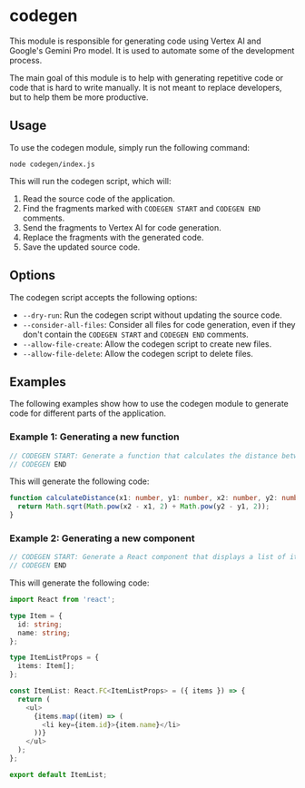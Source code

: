 # codegen

This module is responsible for generating code using Vertex AI and Google's Gemini Pro model.
It is used to automate some of the development process.

The main goal of this module is to help with generating repetitive code or code that is hard to write manually.
It is not meant to replace developers, but to help them be more productive.

## Usage

To use the codegen module, simply run the following command:

```
node codegen/index.js
```

This will run the codegen script, which will:

1. Read the source code of the application.
2. Find the fragments marked with `CODEGEN START` and `CODEGEN END` comments.
3. Send the fragments to Vertex AI for code generation.
4. Replace the fragments with the generated code.
5. Save the updated source code.

## Options

The codegen script accepts the following options:

* `--dry-run`: Run the codegen script without updating the source code.
* `--consider-all-files`: Consider all files for code generation, even if they don't contain the `CODEGEN START` and `CODEGEN END` comments.
* `--allow-file-create`: Allow the codegen script to create new files.
* `--allow-file-delete`: Allow the codegen script to delete files.

## Examples

The following examples show how to use the codegen module to generate code for different parts of the application.

### Example 1: Generating a new function

```typescript
// CODEGEN START: Generate a function that calculates the distance between two points
// CODEGEN END
```

This will generate the following code:

```typescript
function calculateDistance(x1: number, y1: number, x2: number, y2: number): number {
  return Math.sqrt(Math.pow(x2 - x1, 2) + Math.pow(y2 - y1, 2));
}
```

### Example 2: Generating a new component

```typescript
// CODEGEN START: Generate a React component that displays a list of items
// CODEGEN END
```

This will generate the following code:

```typescript
import React from 'react';

type Item = {
  id: string;
  name: string;
};

type ItemListProps = {
  items: Item[];
};

const ItemList: React.FC<ItemListProps> = ({ items }) => {
  return (
    <ul>
      {items.map((item) => (
        <li key={item.id}>{item.name}</li>
      ))}
    </ul>
  );
};

export default ItemList;
```